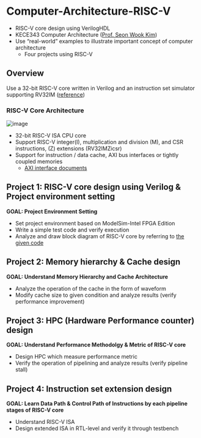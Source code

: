 # Computer-Architecture-RISC-V
* RISC-V core design using VerilogHDL
* KECE343 Computer Architecture ([Prof. Seon Wook Kim](http://compiler.korea.ac.kr/?_ga=2.194478564.854245486.1646472198-316617093.1632121575))
* Use “real-world” examples to illustrate important concept of computer architecture
  * Four projects using RISC-V

## Overview
Use a 32-bit RISC-V core written in Verilog and an instruction set simulator supporting RV32IM ([reference](https://github.com/ultraembedded/riscv))
<br>

### RISC-V Core Architecture
![image](https://user-images.githubusercontent.com/37537248/156884274-9fe0f9ec-cccb-4a1e-9690-0c7d6edd57ae.png)
* 32-bit RISC-V ISA CPU core
* Support RISC-V integer(I), multiplication and division (M), and CSR instructions, (Z) extensions (RV32IMZicsr)
* Support for instruction / data cache, AXI bus interfaces or tightly coupled memories
  * [AXI interface documents](https://www.xilinx.com/support/documentation/ip_documentation/ug761_axi_reference_guide.pdf)

## Project 1: RISC-V core design using Verilog & Project environment setting
**GOAL: Project Environment Setting**
* Set project environment based on ModelSim-Intel FPGA Edition
* Write a simple test code and verify execution
* Analyze and draw block diagram of RISC-V core by referring to [the given code](https://github.com/ultraembedded/riscv)

## Project 2: Memory hierarchy & Cache design
**GOAL: Understand Memory Hierarchy and Cache Architecture**
* Analyze the operation of the cache in the form of waveform
* Modify cache size to given condition and analyze results (verify performance improvement)

## Project 3: HPC (Hardware Performance counter) design
**GOAL: Understand Performance Methodolgy & Metric of RISC-V core**
* Design HPC which measure performance metric
* Verify the operation of pipelining and analyze results (verify pipeline stall)

## Project 4: Instruction set extension design
**GOAL: Learn Data Path & Control Path of Instructions by each pipeline stages of RISC-V core**
* Understand RISC-V ISA
* Design extended ISA in RTL-level and verify it through testbench
